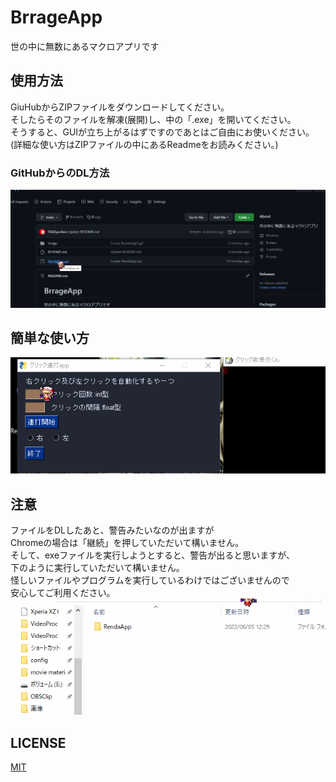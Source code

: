 # BrrageApp
世の中に無数にあるマクロアプリです


## 使用方法
GiuHubからZIPファイルをダウンロードしてください。  
そしたらそのファイルを解凍(展開)し、中の「.exe」を開いてください。  
そうすると、GUIが立ち上がるはずですのであとはご自由にお使いください。  
(詳細な使い方はZIPファイルの中にあるReadmeをお読みください。)
### GitHubからのDL方法
![gif](https://github.com/TAGSyuriken/BrrageApp/blob/main/image/RendaApp3.gif)



## 簡単な使い方
![gif](https://github.com/TAGSyuriken/BrrageApp/blob/main/image/RendaApp.gif)





## 注意
ファイルをDLしたあと、警告みたいなのが出ますが  
Chromeの場合は「継続」を押していただいて構いません。  
そして、exeファイルを実行しようとすると、警告が出ると思いますが、  
下のように実行していただいて構いません。  
怪しいファイルやプログラムを実行しているわけではございませんので  
安心してご利用ください。  
![gif](https://github.com/TAGSyuriken/BrrageApp/blob/main/image/RendaApp2.gif)


## LICENSE
[MIT](https://github.com/TAGSyuriken/BrrageApp/blob/main/LICENSE)


